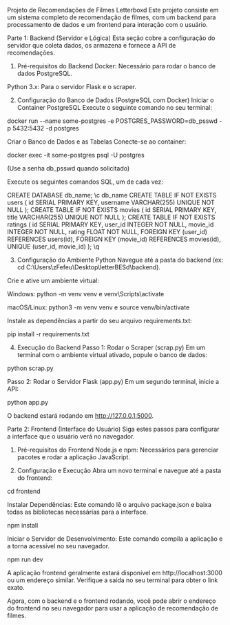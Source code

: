 Projeto de Recomendações de Filmes Letterboxd
Este projeto consiste em um sistema completo de recomendação de filmes, com um backend para processamento de dados e um frontend para interação com o usuário.

Parte 1: Backend (Servidor e Lógica)
Esta seção cobre a configuração do servidor que coleta dados, os armazena e fornece a API de recomendações.

1. Pré-requisitos do Backend
Docker: Necessário para rodar o banco de dados PostgreSQL.

Python 3.x: Para o servidor Flask e o scraper.

2. Configuração do Banco de Dados (PostgreSQL com Docker)
Iniciar o Container PostgreSQL
Execute o seguinte comando no seu terminal:

docker run --name some-postgres -e POSTGRES_PASSWORD=db_psswd -p 5432:5432 -d postgres

Criar o Banco de Dados e as Tabelas
Conecte-se ao container:

docker exec -it some-postgres psql -U postgres

(Use a senha db_psswd quando solicitado)

Execute os seguintes comandos SQL, um de cada vez:

CREATE DATABASE db_name;
\c db_name
CREATE TABLE IF NOT EXISTS users (
    id SERIAL PRIMARY KEY,
    username VARCHAR(255) UNIQUE NOT NULL
);
CREATE TABLE IF NOT EXISTS movies (
    id SERIAL PRIMARY KEY,
    title VARCHAR(255) UNIQUE NOT NULL
);
CREATE TABLE IF NOT EXISTS ratings (
    id SERIAL PRIMARY KEY,
    user_id INTEGER NOT NULL,
    movie_id INTEGER NOT NULL,
    rating FLOAT NOT NULL,
    FOREIGN KEY (user_id) REFERENCES users(id),
    FOREIGN KEY (movie_id) REFERENCES movies(id),
    UNIQUE (user_id, movie_id)
);
\q

3. Configuração do Ambiente Python
Navegue até a pasta do backend (ex: cd C:\Users\zFefeu\Desktop\letterBESd\backend).

Crie e ative um ambiente virtual:

Windows: python -m venv venv e venv\Scripts\activate

macOS/Linux: python3 -m venv venv e source venv/bin/activate

Instale as dependências a partir do seu arquivo requirements.txt:

pip install -r requirements.txt

4. Execução do Backend
Passo 1: Rodar o Scraper (scrap.py)
Em um terminal com o ambiente virtual ativado, popule o banco de dados:

python scrap.py

Passo 2: Rodar o Servidor Flask (app.py)
Em um segundo terminal, inicie a API:

python app.py

O backend estará rodando em http://127.0.0.1:5000.

Parte 2: Frontend (Interface do Usuário)
Siga estes passos para configurar a interface que o usuário verá no navegador.

1. Pré-requisitos do Frontend
Node.js e npm: Necessários para gerenciar pacotes e rodar a aplicação JavaScript.

2. Configuração e Execução
Abra um novo terminal e navegue até a pasta do frontend:

cd frontend

Instalar Dependências: Este comando lê o arquivo package.json e baixa todas as bibliotecas necessárias para a interface.

npm install

Iniciar o Servidor de Desenvolvimento: Este comando compila a aplicação e a torna acessível no seu navegador.

npm run dev

A aplicação frontend geralmente estará disponível em http://localhost:3000 ou um endereço similar. Verifique a saída no seu terminal para obter o link exato.

Agora, com o backend e o frontend rodando, você pode abrir o endereço do frontend no seu navegador para usar a aplicação de recomendação de filmes.
